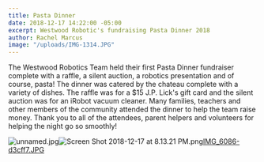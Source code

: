 ```yaml
---
title: Pasta Dinner
date: 2018-12-17 14:22:00 -05:00
excerpt: Westwood Robotic's fundraising Pasta Dinner 2018
author: Rachel Marcus
image: "/uploads/IMG-1314.JPG"
---
```


The Westwood Robotics Team held their first Pasta Dinner fundraiser complete with a raffle, a silent auction, a robotics presentation and of course, pasta! The dinner was catered by the chateau complete with a variety of dishes. The raffle was for a $15 J.P. Lick's gift card and the silent auction was for an iRobot vacuum cleaner. Many families, teachers and other members of the community attended the dinner to help the team raise money. Thank you to all of the attendees, parent helpers and volunteers for helping the night go so smoothly!

![unnamed.jpg](/uploads/unnamed.jpg)![Screen Shot 2018-12-17 at 8.13.21 PM.png](/uploads/Screen%20Shot%202018-12-17%20at%208.13.21%20PM.png)[IMG_6086-d3cff7.JPG](/uploads/IMG_6086-d3cff7.JPG)